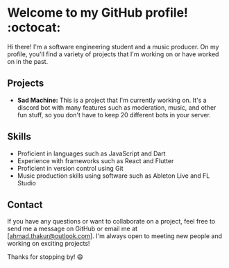 # Welcome to my GitHub profile! :octocat:

Hi there! I'm a software engineering student and a music producer. On my profile, you'll find a variety of projects that I'm working on or have worked on in the past.

## Projects

-   **Sad Machine:** This is a project that I'm currently working on. It's a discord bot with many features such as moderation, music, and other fun stuff, so you don't have to keep 20 different bots in your server.

## Skills

-   Proficient in languages such as JavaScript and Dart
-   Experience with frameworks such as React and Flutter
-   Proficient in version control using Git
-   Music production skills using software such as Ableton Live and FL Studio

## Contact

If you have any questions or want to collaborate on a project, feel free to send me a message on GitHub or email me at [ahmad.thakur@outlook.com]. I'm always open to meeting new people and working on exciting projects!

Thanks for stopping by! :smile:
